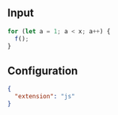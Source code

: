 
## Input
```javascript input
for (let a = 1; a < x; a++) {
  f();
}
```

## Configuration
```json configuration
{
  "extension": "js"
}
```
